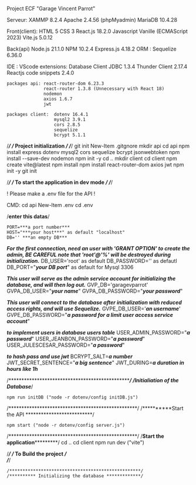 Project ECF "Garage Vincent Parrot"

Serveur:
    XAMMP 8.2.4
    Apache 2.4.56
    (phpMyadmin)
    MariaDB  10.4.28

Front(client):
    HTML 5
    CSS 3
    React.js 18.2.0
    Javascript Vanille (ECMAScript 2023)
    Vite.js  5.0.12

Back(api)
    Node.js 21.1.0
    NPM 10.2.4 
    Express.js 4.18.2
    ORM : Sequelize 6.36.0


IDE : VScode
    extensions: Database Client JDBC 1.3.4
                Thunder Client 2.17.4
                Reactjs code snippets 2.4.0

    packages api: react-router-dom 6.23.3
                  react-router 1.3.8 (Unnecessary with React 18) 
                  nodemon
                  axios 1.6.7 
                  jwt

    packages client:  dotenv 16.4.1
                      mysql2 3.9.1
                      cors 2.8.5
                      sequelize
                      bcrypt 5.1.1

/*********************************************************************/
/***                Project initialization                         ***/
/*********************************************************************/
    git init
    New-Item .gitgnore
    mkdir api
    cd api
        npm install express dotenv mysql2 cors sequelize bcrypt jsonwebtoken
        npm install --save-dev nodemon 
        npm init -y
    cd ..
    mkdir client
    cd client
        npm create vite@latest 
        npm install
        npm install react-router-dom axios jwt
        npm init -y
        git init



/*********************************************************************/
/***           To start the application in dev mode                ***/
/*********************************************************************/

! Please make a .env file for the API !

CMD: 
    cd api
    New-Item .env
    cd .env

/******enter this datas******/

    PORT=***a port number***
    HOST="***your host***" as default "localhost"
    DB='' ***an empty DB***

***For the first connection, need an user with 'GRANT OPTION' to create the admin, BE CAREFUL note that 'root'@'%' will be destroyed during initialization.***
    DB_USER='root' as default
    DB_PASSWORD='' as defautl
    DB_PORT="***your DB port***" as default for Mysql 3306

***This user will serve as the admin service account for initializing the database, and will then log out.***
    GVP_DB='garagevparrot'
    GVPA_DB_USER="***your name***"
    GVPA_DB_PASSWORD="***your password***"

***This user will connect to the database after initialization with reduced access rights, and will use Sequelize.***
    GVPE_DB_USER='***an username***'
    GVPE_DB_PASSWORD="***a password for a limit user access service account***"


***to implement users in database users table***
    USER_ADMIN_PASSWORD="***a password***"
    USER_JEANBON_PASSWORD="***a password***"
    USER_JULESCESAR_PASSWORD="***a password***"

***to hash pass and use jwt***
    BCRYPT_SALT=***a number***
    JWT_SECRET_SENTENCE="***a big sentence***"
    JWT_DURING=***a duration in hours like 1h***


/**************************************************/
/*********Initialiation of the Database************/

    npm run initDB ("node -r dotenv/config initDB.js")
    
/**************************************************/
/**********Start the API **************************/   
    
    npm start ("node -r dotenv/config server.js")

/**************************************************/
/**********Start the application*******************/
    cd ..
    cd client
    npm run dev ("vite")
    






/*********************************************************************/
/***                   To Build the project                        ***/    
/*********************************************************************/

    /**************************************************/
    /********** Initializing the database *************/

    